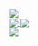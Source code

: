<div>
  <img 
    src="https://img.shields.io/badge/LinkedIn-0077B5?style=for-the-badge&logo=linkedin&logoColor=white"
    href="https://www.linkedin.com/in/rafaelpapastamatiou"
    target="_blank"
  />
</div>
<div>
  <a href="https://github.com/anuraghazra/github-readme-stats">
  <img align="center" src="https://github-readme-stats-ochre-seven.vercel.app/api?username=rafaelpapastamatiou&count_private=true&show_icons=true&theme=radical" />
</a>
<a href="https://github.com/anuraghazra/github-readme-stats">
  <img align="center" src="https://github-readme-stats-ochre-seven.vercel.app/api/top-langs/?username=rafaelpapastamatiou&layout=compact&theme=radical&langs_count=10" />
</a>
 </div>
<a href="https://github.com/anuraghazra/github-readme-stats">
  <img align="center" src="https://github-readme-stats-ochre-seven.vercel.app/api/wakatime?username=rafaelpapastamatiou&layout=compact&theme=radical" />
</a>
